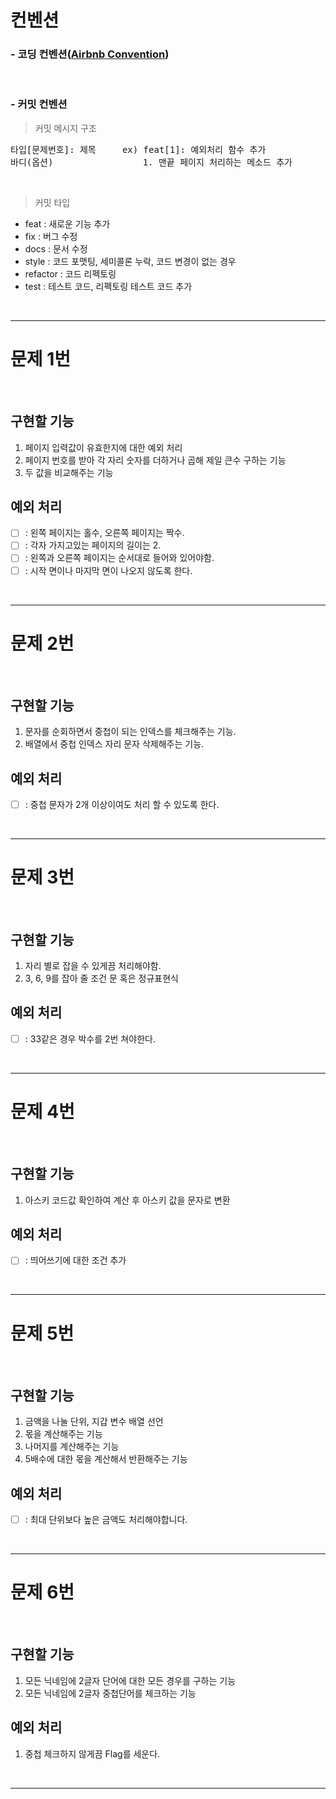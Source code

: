 # 컨벤션

 ### - 코딩 컨벤션([Airbnb Convention](https://github.com/ParkSB/javascript-style-guide))

 <br>
 
 ### - 커밋 컨벤션 

  > 커밋 메시지 구조
  <pre>타입[문제번호]: 제목     ex) feat[1]: 예외처리 함수 추가
바디(옵션)                 1. 맨끝 페이지 처리하는 메소드 추가</pre>                 

  <br>

  > 커밋 타입

  - feat : 새로운 기능 추가
  - fix : 버그 수정
  - docs : 문서 수정
  - style : 코드 포맷팅, 세미콜론 누락, 코드 변경이 없는 경우
  - refactor : 코드 리펙토링
  - test : 테스트 코드, 리펙토링 테스트 코드 추가

<br>
<hr>

# 문제 1번

<br>

## 구현할 기능

1. 페이지 입력값이 유효한지에 대한 예외 처리
2. 페이지 번호를 받아 각 자리 숫자를 더하거나 곱해 제일 큰수 구하는 기능
3. 두 값을 비교해주는 기능

## 예외 처리
- [ ] : 왼쪽 페이지는 홀수, 오른쪽 페이지는 짝수. 
- [ ] : 각자 가지고있는 페이지의 길이는 2.
- [ ] : 왼쪽과 오른쪽 페이지는 순서대로 들어와 있어야함.
- [ ] : 시작 면이나 마지막 면이 나오지 않도록 한다.

<br>
<hr>

# 문제 2번

<br>

## 구현할 기능

1. 문자를 순회하면서 중첩이 되는 인덱스를 체크해주는 기능.
2. 배열에서 중첩 인덱스 자리 문자 삭제해주는 기능.


## 예외 처리
- [ ] : 중첩 문자가 2개 이상이여도 처리 할 수 있도록 한다.

<br>
<hr>

# 문제 3번

<br>

## 구현할 기능

1. 자리 별로 잡을 수 있게끔 처리해야함.
2. 3, 6, 9를 잡아 줄 조건 문 혹은 정규표현식

## 예외 처리
- [ ] : 33같은 경우 박수를 2번 쳐야한다.

<br>
<hr>

# 문제 4번

<br>

## 구현할 기능

1. 아스키 코드값 확인하여 계산 후 아스키 값을 문자로 변환

## 예외 처리
- [ ] : 띄어쓰기에 대한 조건 추가 

<br>
<hr>

# 문제 5번

<br>

## 구현할 기능

1. 금액을 나눌 단위, 지갑 변수 배열 선언 
2. 몫을 계산해주는 기능
3. 나머지를 계산해주는 기능
4. 5배수에 대한 몫을 계산해서 반환해주는 기능

## 예외 처리
- [ ] : 최대 단위보다 높은 금액도 처리해야합니다.


<br>
<hr>

# 문제 6번

<br>

## 구현할 기능

1. 모든 닉네임에 2글자 단어에 대한 모든 경우를 구하는 기능
2. 모든 닉네임에 2글자 중첩단어를 체크하는 기능

## 예외 처리

1. 중첩 체크하지 않게끔 Flag를 세운다. 

<br>
<hr>
